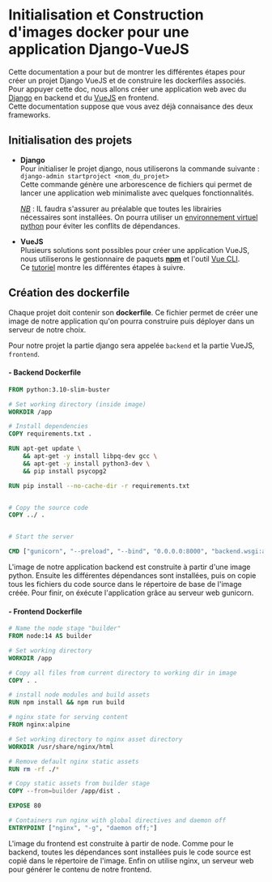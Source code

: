 # Initialisation et Construction d'images docker pour une application Django-VueJS

Cette documentation a pour but de montrer les différentes étapes pour créer un projet Django VueJS et de construire les dockerfiles associés.  
Pour appuyer cette doc, nous allons créer une application web avec du [Django](https://www.djangoproject.com/) en backend et du [VueJS](https://vuejs.org/) en frontend.  
Cette documentation suppose que vous avez déjà connaisance  des deux frameworks.


## Initialisation des projets
- **Django**   
Pour initialiser le projet django, nous utiliserons la commande suivante :  
`django-admin startproject <nom_du_projet>`   
Cette commande génère une arborescence de fichiers qui permet de lancer une application web minimaliste avec quelques fonctionnalités.  
    
    *<u>NB</u>* : IL faudra s'assurer au préalable que toutes les librairies nécessaires sont installées. On pourra utiliser un [environnement virtuel python](https://docs.python.org/fr/3/library/venv.html) pour éviter les conflits de dépendances. 

- **VueJS**   
Plusieurs solutions sont possibles pour créer une application VueJS, nous utiliserons le gestionnaire de paquets **<u>npm</u>** et l'outil [Vue CLI](https://cli.vuejs.org/#getting-started).       
Ce [tutoriel](https://vuejs.org/guide/quick-start.html) montre les différentes étapes à suivre.


## Création des dockerfile
Chaque projet doit contenir son **dockerfile**. Ce fichier permet de créer une image de notre application qu'on pourra construire puis déployer dans un serveur de notre choix.  

Pour notre projet la partie django sera appelée `backend` et la partie VueJS, `frontend`.

#### - Backend Dockerfile
```Dockerfile
FROM python:3.10-slim-buster

# Set working directory (inside image)
WORKDIR /app

# Install dependencies
COPY requirements.txt .

RUN apt-get update \
    && apt-get -y install libpq-dev gcc \
    && apt-get -y install python3-dev \
    && pip install psycopg2

RUN pip install --no-cache-dir -r requirements.txt


# Copy the source code
COPY ../ .


# Start the server

CMD ["gunicorn", "--preload", "--bind", "0.0.0.0:8000", "backend.wsgi:application"]
```

L'image de notre application backend est construite à partir d'une image python. Ensuite les différentes dépendances sont installées, puis on copie tous les fichiers du code source dans le répertoire de base de l'image créée. Pour finir, on éxécute l'application grâce au serveur web gunicorn.

#### - Frontend Dockerfile
```Dockerfile
# Name the node stage "builder"
FROM node:14 AS builder

# Set working directory
WORKDIR /app

# Copy all files from current directory to working dir in image
COPY . .

# install node modules and build assets
RUN npm install && npm run build

# nginx state for serving content
FROM nginx:alpine

# Set working directory to nginx asset directory
WORKDIR /usr/share/nginx/html

# Remove default nginx static assets
RUN rm -rf ./*

# Copy static assets from builder stage
COPY --from=builder /app/dist .

EXPOSE 80

# Containers run nginx with global directives and daemon off
ENTRYPOINT ["nginx", "-g", "daemon off;"]

```
L'image du frontend est construite à partir de node. Comme pour le backend, toutes les dépendances sont installées puis le code source est copié dans le répertoire de l'image. Enfin on utilise nginx, un serveur web pour générer le contenu de notre frontend.

